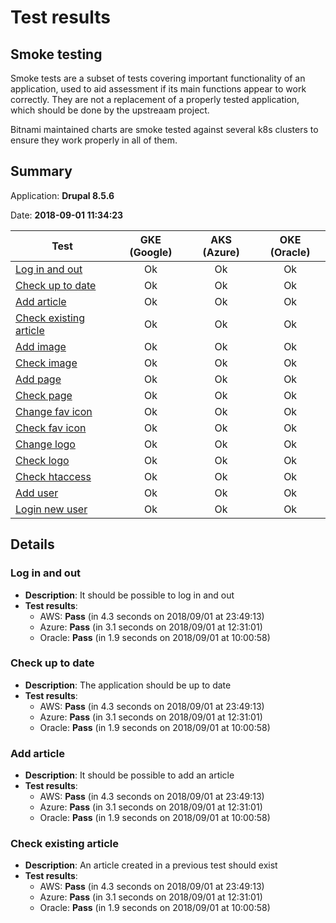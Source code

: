 # Test results

## Smoke testing

Smoke tests are a subset of tests covering important functionality of an application, used to aid assessment if its main functions appear to work correctly. They are not a replacement of a properly tested application, which should be done by the upstreaam project.

Bitnami maintained charts are smoke tested against several k8s clusters to ensure they work properly in all of them.

## Summary

Application: **Drupal 8.5.6**

Date: **2018-09-01 11:34:23**

Test | GKE (Google) | AKS (Azure) | OKE (Oracle)
--- | :---: | :---: | :---:
[Log in and out](#log-in-and-out)  | Ok | Ok | Ok
[Check up to date](#check-up-to-date)  | Ok | Ok | Ok
[Add article](#add-article) | Ok | Ok | Ok
[Check existing article](#check-existing-article)  | Ok | Ok | Ok
[Add image](#a) | Ok | Ok | Ok
[Check image](#a) | Ok | Ok | Ok
[Add page](#a) | Ok | Ok | Ok
[Check page](#a) | Ok | Ok | Ok
[Change fav icon](#a) | Ok | Ok | Ok
[Check fav icon](#a) | Ok | Ok | Ok
[Change logo](#a) | Ok | Ok | Ok
[Check logo](#a) | Ok | Ok | Ok | Ok
[Check htaccess](#a) | Ok | Ok | Ok | Ok
[Add user](#a) | Ok | Ok | Ok | Ok
[Login new user](#a) | Ok | Ok | Ok | Ok

## Details

### Log in and out

- **Description**: It should be possible to log in and out  
- **Test results**:
  - AWS: **Pass** (in 4.3 seconds on 2018/09/01 at 23:49:13)
  - Azure: **Pass** (in 3.1 seconds on 2018/09/01 at 12:31:01)
  - Oracle: **Pass** (in 1.9 seconds on 2018/09/01 at 10:00:58)

### Check up to date

- **Description**: The application should be up to date  
- **Test results**:
  - AWS: **Pass** (in 4.3 seconds on 2018/09/01 at 23:49:13)
  - Azure: **Pass** (in 3.1 seconds on 2018/09/01 at 12:31:01)
  - Oracle: **Pass** (in 1.9 seconds on 2018/09/01 at 10:00:58)

### Add article

- **Description**: It should be possible to add an article  
- **Test results**:
  - AWS: **Pass** (in 4.3 seconds on 2018/09/01 at 23:49:13)
  - Azure: **Pass** (in 3.1 seconds on 2018/09/01 at 12:31:01)
  - Oracle: **Pass** (in 1.9 seconds on 2018/09/01 at 10:00:58)

### Check existing article

- **Description**: An article created in a previous test should exist  
- **Test results**:
  - AWS: **Pass** (in 4.3 seconds on 2018/09/01 at 23:49:13)
  - Azure: **Pass** (in 3.1 seconds on 2018/09/01 at 12:31:01)
  - Oracle: **Pass** (in 1.9 seconds on 2018/09/01 at 10:00:58)
